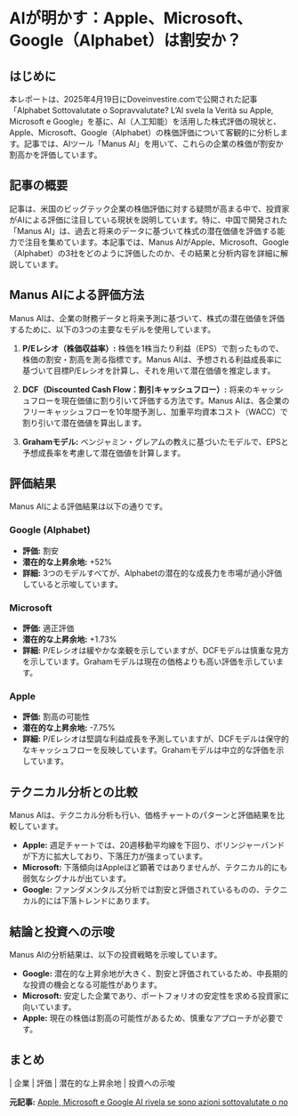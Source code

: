 # AIが明かす：Apple、Microsoft、Google（Alphabet）は割安か？

## はじめに

本レポートは、2025年4月19日にDoveinvestire.comで公開された記事「Alphabet Sottovalutate o Sopravvalutate? L’AI svela la Verità su Apple, Microsoft e Google」を基に、AI（人工知能）を活用した株式評価の現状と、Apple、Microsoft、Google（Alphabet）の株価評価について客観的に分析します。記事では、AIツール「Manus AI」を用いて、これらの企業の株価が割安か割高かを評価しています。

## 記事の概要

記事は、米国のビッグテック企業の株価評価に対する疑問が高まる中で、投資家がAIによる評価に注目している現状を説明しています。特に、中国で開発された「Manus AI」は、過去と将来のデータに基づいて株式の潜在価値を評価する能力で注目を集めています。本記事では、Manus AIがApple、Microsoft、Google（Alphabet）の3社をどのように評価したのか、その結果と分析内容を詳細に解説しています。

## Manus AIによる評価方法

Manus AIは、企業の財務データと将来予測に基づいて、株式の潜在価値を評価するために、以下の3つの主要なモデルを使用しています。

1. **P/Eレシオ（株価収益率）:** 株価を1株当たり利益（EPS）で割ったもので、株価の割安・割高を測る指標です。Manus AIは、予想される利益成長率に基づいて目標P/Eレシオを計算し、それを用いて潜在価値を推定します。

2. **DCF（Discounted Cash Flow：割引キャッシュフロー）:** 将来のキャッシュフローを現在価値に割り引いて評価する方法です。Manus AIは、各企業のフリーキャッシュフローを10年間予測し、加重平均資本コスト（WACC）で割り引いて潜在価値を算出します。

3. **Grahamモデル:** ベンジャミン・グレアムの教えに基づいたモデルで、EPSと予想成長率を考慮して潜在価値を計算します。

## 評価結果

Manus AIによる評価結果は以下の通りです。

### Google (Alphabet)

* **評価:** 割安
* **潜在的な上昇余地:** +52%
* **詳細:** 3つのモデルすべてが、Alphabetの潜在的な成長力を市場が過小評価していると示唆しています。

### Microsoft

* **評価:** 適正評価
* **潜在的な上昇余地:** +1.73%
* **詳細:** P/Eレシオは緩やかな楽観を示していますが、DCFモデルは慎重な見方を示しています。Grahamモデルは現在の価格よりも高い評価を示しています。

### Apple

* **評価:** 割高の可能性
* **潜在的な上昇余地:** -7.75%
* **詳細:** P/Eレシオは堅調な利益成長を予測していますが、DCFモデルは保守的なキャッシュフローを反映しています。Grahamモデルは中立的な評価を示しています。

## テクニカル分析との比較

Manus AIは、テクニカル分析も行い、価格チャートのパターンと評価結果を比較しています。

* **Apple:** 週足チャートでは、20週移動平均線を下回り、ボリンジャーバンドが下方に拡大しており、下落圧力が強まっています。
* **Microsoft:** 下落傾向はAppleほど顕著ではありませんが、テクニカル的にも弱気なシグナルが出ています。
* **Google:** ファンダメンタルズ分析では割安と評価されているものの、テクニカル的には下落トレンドにあります。

## 結論と投資への示唆

Manus AIの分析結果は、以下の投資戦略を示唆しています。

* **Google:** 潜在的な上昇余地が大きく、割安と評価されているため、中長期的な投資の機会となる可能性があります。
* **Microsoft:** 安定した企業であり、ポートフォリオの安定性を求める投資家に向いています。
* **Apple:** 現在の株価は割高の可能性があるため、慎重なアプローチが必要です。

## まとめ

| 企業 | 評価 | 潜在的な上昇余地 | 投資への示唆 

**元記事:** [Apple, Microsoft e Google AI rivela se sono azioni sottovalutate o no](https://www.doveinvestire.com/mercato-azionario/apple-microsoft-google-valore-intrinseco-intelligenza-artificiale/)